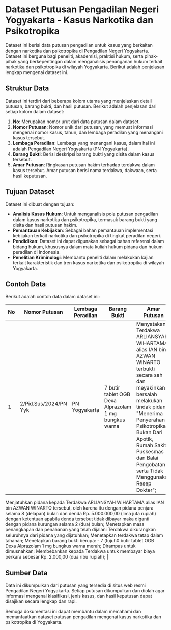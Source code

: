 # Dataset Putusan Pengadilan Negeri Yogyakarta - Kasus Narkotika dan Psikotropika
Dataset ini berisi data putusan pengadilan untuk kasus yang berkaitan dengan narkotika dan psikotropika di Pengadilan Negeri Yogyakarta. Dataset ini berguna bagi peneliti, akademisi, praktisi hukum, serta pihak-pihak yang berkepentingan dalam menganalisis penanganan hukum terkait narkotika dan psikotropika di wilayah Yogyakarta. Berikut adalah penjelasan lengkap mengenai dataset ini.

## Struktur Data
Dataset ini terdiri dari beberapa kolom utama yang menjelaskan detail putusan, barang bukti, dan hasil putusan. Berikut adalah penjelasan dari setiap kolom dalam dataset:
1. **No**: Merupakan nomor urut dari data putusan dalam dataset.
2. **Nomor Putusan**: Nomor unik dari putusan, yang memuat informasi mengenai nomor kasus, tahun, dan lembaga peradilan yang menangani kasus tersebut.
3. **Lembaga Peradilan**: Lembaga yang menangani kasus, dalam hal ini adalah Pengadilan Negeri Yogyakarta (PN Yogyakarta).
4. **Barang Bukti**: Berisi deskripsi barang bukti yang disita dalam kasus tersebut.
5. **Amar Putusan**: Ringkasan putusan hakim terhadap terdakwa dalam kasus tersebut. Amar putusan berisi nama terdakwa, dakwaan, serta hasil keputusan.

## Tujuan Dataset
Dataset ini dibuat dengan tujuan:
- **Analisis Kasus Hukum**: Untuk menganalisis pola putusan pengadilan dalam kasus narkotika dan psikotropika, termasuk barang bukti yang disita dan hasil putusan hakim.
- **Pemantauan Kebijakan**: Sebagai bahan pemantauan implementasi kebijakan terkait narkotika dan psikotropika di tingkat peradilan negeri.
- **Pendidikan**: Dataset ini dapat digunakan sebagai bahan referensi dalam bidang hukum, khususnya dalam mata kuliah hukum pidana dan hukum peradilan di Indonesia.
- **Penelitian Kriminologi**: Membantu peneliti dalam melakukan kajian terkait karakteristik dan tren kasus narkotika dan psikotropika di wilayah Yogyakarta.

## Contoh Data
Berikut adalah contoh data dalam dataset ini:

| No | Nomor Putusan                | Lembaga Peradilan | Barang Bukti                                       | Amar Putusan                                                                                                                                  |
|----|-------------------------------|-------------------|----------------------------------------------------|-----------------------------------------------------------------------------------------------------------------------------------------------|
| 1  | 2/Pid.Sus/2024/PN Yyk         | PN Yogyakarta    | 7 butir tablet OGB Dexa Alprazolam 1 mg bungkus warna | Menyatakan Terdakwa ARLIANSYAH WIHARTAMA alias IAN bin AZWAN WINARTO terbukti secara sah dan meyakinkan bersalah melakukan tindak pidana "Menerima Penyerahan Psikotropika Bukan Dari Apotik, Rumah Sakit, Puskesmas dan Balai Pengobatan serta Tidak Menggunakan Resep Dokter";
Menjatuhkan pidana kepada Terdakwa ARLIANSYAH WIHARTAMA alias IAN bin AZWAN WINARTO tersebut, oleh karena itu dengan pidana penjara selama 8 (delapan) bulan dan denda Rp. 5.000.000,00 (lima juta rupiah) dengan ketentuan apabila denda tersebut tidak dibayar maka diganti dengan pidana kurungan selama 2 (dua) bulan;
Menetapkan masa penangkapan dan penahanan yang telah dijalani Terdakwa dikurangkan seluruhnya dari pidana yang dijatuhkan;
Menetapkan terdakwa tetap dalam tahanan;
Menetapkan barang bukti berupa: - 7 (tujuh0 butir tablet OGB Dexa Alprazolam 1 mg bungkus warna merah; Dirampas untuk dimusnahkan;
Membebankan kepada Terdakwa untuk membayar biaya perkara sebesar Rp. 2.000,00 (dua ribu rupiah); |

## Sumber Data
Data ini dikumpulkan dari putusan yang tersedia di situs web resmi Pengadilan Negeri Yogyakarta. Setiap putusan dikumpulkan dan diolah agar informasi mengenai klasifikasi, jenis kasus, dan hasil keputusan dapat disajikan secara lengkap dan rapi.

Semoga dokumentasi ini dapat membantu dalam memahami dan memanfaatkan dataset putusan pengadilan mengenai kasus narkotika dan psikotropika di Yogyakarta.
